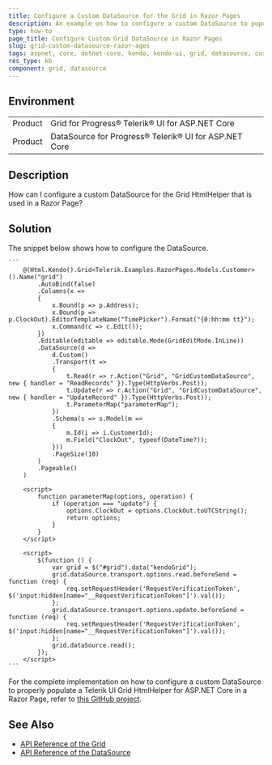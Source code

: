 ```yaml
---
title: Configure a Custom DataSource for the Grid in Razor Pages
description: An example on how to configure a custom DataSource to populate the Telerik UI for ASP.NET Core Grid HtmlHelper in a Razor Page.
type: how-to
page_title: Configure Custom Grid DataSource in Razor Pages
slug: grid-custom-datasource-razor-ages
tags: aspnet, core, dotnet-core, kendo, kendo-ui, grid, datasource, custom, custom-datasource, razor-pages, pages
res_type: kb
component: grid, datasource
---
```


## Environment

<table>
 <tr>
  <td>Product</td>
  <td>Grid for Progress® Telerik® UI for ASP.NET Core</td>
 </tr>
 <tr>
  <td>Product</td>
  <td>DataSource for Progress® Telerik® UI for ASP.NET Core</td>
 </tr>
</table>

## Description

How can I configure a custom DataSource for the Grid HtmlHelper that is used in a Razor Page?

## Solution

The snippet below shows how to configure the DataSource.

    ```
        @(Html.Kendo().Grid<Telerik.Examples.RazorPages.Models.Customer>().Name("grid")
            .AutoBind(false)
            .Columns(x =>
            {
                x.Bound(p => p.Address);
                x.Bound(p => p.ClockOut).EditorTemplateName("TimePicker").Format("{0:hh:mm tt}");
                x.Command(c => c.Edit());
            })
            .Editable(editable => editable.Mode(GridEditMode.InLine))
            .DataSource(d =>
                d.Custom()
                .Transport(t =>
                {
                    t.Read(r => r.Action("Grid", "GridCustomDataSource", new { handler = "ReadRecords" }).Type(HttpVerbs.Post));
                    t.Update(r => r.Action("Grid", "GridCustomDataSource", new { handler = "UpdateRecord" }).Type(HttpVerbs.Post));
                    t.ParameterMap("parameterMap");
                })
                .Schema(s => s.Model(m =>
                {
                    m.Id(i => i.CustomerId);
                    m.Field("ClockOut", typeof(DateTime?));
                }))
                .PageSize(10)                
            )
            .Pageable()
        )

        <script>
            function parameterMap(options, operation) {
                if (operation === "update") {            
                    options.ClockOut = options.ClockOut.toUTCString();
                    return options;
                }
            }
        </script>

        <script>
            $(function () {
                var grid = $("#grid").data("kendoGrid");
                grid.dataSource.transport.options.read.beforeSend = function (req) {
                    req.setRequestHeader('RequestVerificationToken', $('input:hidden[name="__RequestVerificationToken"]').val());
                };
                grid.dataSource.transport.options.update.beforeSend = function (req) {
                    req.setRequestHeader('RequestVerificationToken', $('input:hidden[name="__RequestVerificationToken"]').val());
                };
                grid.dataSource.read();
            });
        </script>
    ```

For the complete implementation on how to configure a custom DataSource to properly populate a Telerik UI Grid HtmlHelper for ASP.NET Core in a Razor Page, refer to [this GitHub project](https://github.com/telerik/ui-for-aspnet-core-examples/tree/master/Telerik.Examples.RazorPages).

## See Also

* [API Reference of the Grid](https://docs.telerik.com/kendo-ui/api/javascript/ui/grid)
* [API Reference of the DataSource](https://docs.telerik.com/kendo-ui/api/javascript/data/datasource)
